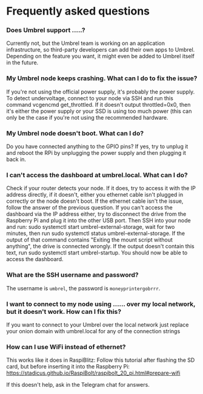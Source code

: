 # Frequently asked questions

### Does Umbrel support .....?
Currently not, but the Umbrel team is working on an application infrastructure, so third-party developers can add their own apps to Umbrel.
Depending on the feature you want, it might even be added to Umbrel itself in the future.

### My Umbrel node keeps crashing. What can I do to fix the issue?
If you're not using the official power supply, it's probably the power supply. To detect undervoltage, connect to your node via SSH and run this command vcgencmd get_throttled. If it doesn't output throttled=0x0, then it's either the power supply or your SSD is using too much power (this can only be the case if you're not using the recommended hardware.

### My Umbrel node doesn't boot. What can I do?
Do you have connected anything to the GPIO pins? If yes, try to unplug it and reboot the RPi by unplugging the power supply and then plugging it back in.

### I can't access the dashboard at umbrel.local. What can I do?
Check if your router detects your node. If it does, try to access it with the IP address directly, if it doesn't, either you ethernet cable isn't plugged in correctly or the node doesn't boot. If the ethernet cable isn't the issue, follow the answer of the previous question. If you can't access the dashboard via the IP address either, try to disconnect the drive from the Raspberry Pi and plug it into the other USB port. Then SSH into your node and run: sudo systemctl start umbrel-external-storage, wait for two minutes, then run sudo systemctl status umbrel-external-storage. If the output of that command contains "Exiting the mount script without anything", the drive is connected wrongly. If the output doesn't contain this text, run sudo systemctl start umbrel-startup. You should now be able to access the dashboard.

### What are the SSH username and password?
The username is `umbrel`, the password is `moneyprintergobrrr`.

### I want to connect to my node using ...... over my local network, but it doesn't work. How can I fix this?
If you want to connect to your Umbrel over the local network just replace your onion domain with umbrel.local for any of the connection strings

### How can I use WiFi instead of ethernet?
This works like it does in RaspiBlitz: Follow this tutorial after flashing the SD card, but before inserting it into the Raspberry Pi: https://stadicus.github.io/RaspiBolt/raspibolt_20_pi.html#prepare-wifi

If this doesn't help, ask in the Telegram chat for answers.
